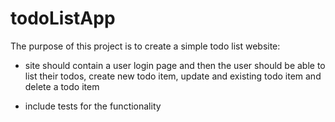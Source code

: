 # todoListApp
The purpose of this project is to create a simple todo list website:

- site should contain a user login page and then the user should be able to list their todos, create new todo item, update and existing todo item and delete a todo item

- include tests for the functionality


